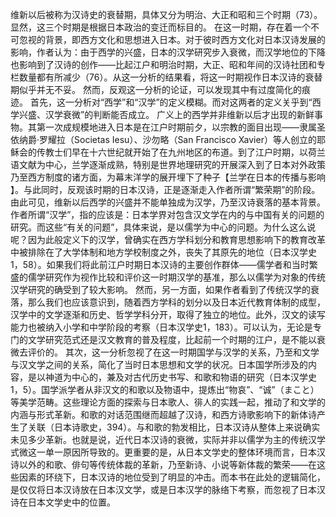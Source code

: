 维新以后被称为汉诗史的衰替期，具体又分为明治、大正和昭和三个时期（73）。显然，这三个时期是根据日本政治的变迁而标目的。
在这一时期，存在着一个不可忽视的背景，即西方文化和思想进入日本。对于彼时西方文化对日本汉诗发展的影响，作者认为：由于西学的兴盛，日本的汉学研究步入衰微，而汉学地位的下降也影响到了汉诗的创作——比起江户和明治时期，大正、昭和年间的汉诗社团和专栏数量都有所减少（76）。从这一分析的结果看，将这一时期视作日本汉诗的衰替期似乎并无不妥。
然而，反观这一分析的论证，可以发现其中有过度简化的痕迹。
首先，这一分析对“西学”和“汉学”的定义模糊。而对这两者的定义关乎到“西学兴盛、汉学衰微”的判断能否成立。
广义上的西学并非维新以后才出现的新鲜事物。其第一次成规模地进入日本是在江户时期前夕，以宗教的面目出现——隶属圣依纳爵·罗耀拉（Societas Iesu）、沙勿略（San Francisco Xavier）等人创立的耶稣会的传教士们早在十六世纪就开始了在九州地区的布道。到了江户时期，以荷兰语文献为中心，兰学逐渐成熟，特别是世界地理研究的开展深入到了日本对外政策乃至西方制度的诸方面，为幕末洋学的展开埋下了种子【兰学在日本的传播与影响 】。与此同时，反观该时期的日本汉诗，正是逐渐走入作者所谓“繁荣期”的阶段。由此可见，维新以后西学的兴盛并不能单独成为汉学，乃至汉诗衰落的基本背景。
作者所谓“汉学”，指的应该是：日本学界对包含汉文学在内的与中国有关的问题的研究。而这些“有关的问题”，具体来说，是以儒学为中心的问题。为什么这么说呢？因为此般定义下的汉学，曾确实在西方学科划分和教育思想影响下的教育改革中被排除在了大学体制和地方学校制度之外，丧失了其原先的地位（日本汉学史1，58）。如果我们将此前江户时期日本汉诗的主要创作群体——儒学者和当时繁盛的儒学研究作为视作比较和评价这一时期汉学的基准，那么以儒学为对象的传统汉学研究的确受到了较大影响。
然而，另一方面，如果作者看到了传统汉学的衰落，那么我们也应该意识到，随着西方学科的划分以及日本近代教育体制的成型，汉学中的文学逐渐和历史、哲学学科分开，取得了独立的地位。此外，汉文的读写能力也被纳入小学和中学阶段的考察（日本汉学史1，183）。可以认为，无论是专门的文学研究范式还是汉文教育的普及程度，比起前一个时期的江户，是不能以衰微去评价的。
其次，这一分析忽视了在这一时期国学与汉学的关系，乃至和文学与汉文学之间的关系，简化了当时日本思想和文学的状况。日本国学所涉及的内容，是以神道为中心的，兼及对古代历史书写、和歌和物语的研究（日本汉学史1，5）。国学派学者从非汉文的和歌以及物语中，提炼出“物哀”、“诚”（まこと）等美学范畴。这些理论方面的探索与日本歌人、徘人的实践一起，推动了和文学的内涵与形式革新。和歌的对话范围继而超越了汉诗，和西方诗歌影响下的新体诗产生了关联（日本诗歌史，394）。与和歌的勃发相比，日本汉诗从整体上来说确实未见多少革新。也就是说，近代日本汉诗的衰微，实际并非以儒学为主的传统汉学式微这一单一原因所导致的。更重要的是，从日本文学史的整体环境而言，日本汉诗以外的和歌、俳句等传统体裁的革新，乃至新诗、小说等新体裁的繁荣——在这些因素的环绕下，日本汉诗的地位受到了明显的冲击。而本书在此处的逻辑简化，是仅仅将日本汉诗放在日本汉文学，或是日本汉学的脉络下考察，而忽视了日本汉诗在日本文学史中的位置。
